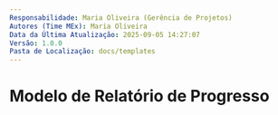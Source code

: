 ```yaml
---
Responsabilidade: Maria Oliveira (Gerência de Projetos)
Autores (Time MEx): Maria Oliveira
Data da Última Atualização: 2025-09-05 14:27:07
Versão: 1.0.0
Pasta de Localização: docs/templates
---
```


# Modelo de Relatório de Progresso

